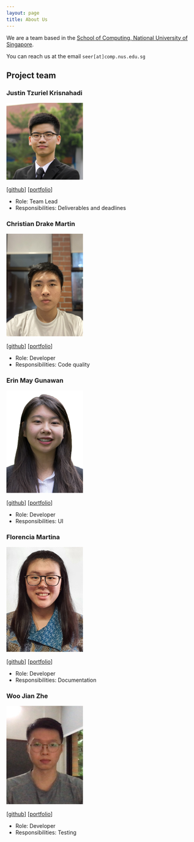 ```yaml
---
layout: page
title: About Us
---
```


We are a team based in the [School of Computing, National University of Singapore](http://www.comp.nus.edu.sg).

You can reach us at the email `seer[at]comp.nus.edu.sg`

## Project team

### Justin Tzuriel Krisnahadi

<img src="images/justintzuriel.png" width="200px">

[[github](https://github.com/justintzuriel)]
[[portfolio](team/justintzuriel.md)]

* Role: Team Lead
* Responsibilities: Deliverables and deadlines

### Christian Drake Martin

<img src="images/drake25122000.png" width="200px">

[[github](http://github.com/drake25122000)]
[[portfolio](team/johndoe.md)]

* Role: Developer
* Responsibilities: Code quality

### Erin May Gunawan

<img src="images/erinmayg.png" width="200px">

[[github](http://github.com/erinmayg)]
[[portfolio](team/erinmayg.md)]

* Role: Developer
* Responsibilities: UI

### Florencia Martina

<img src="images/florenciamartina.png" width="200px">

[[github](http://github.com/florenciamartina)]
[[portfolio](team/johndoe.md)]

* Role: Developer
* Responsibilities: Documentation

### Woo Jian Zhe

<img src="images/jzwoo.png" width="200px">

[[github](http://github.com/jzwoo)]
[[portfolio](team/johndoe.md)]

* Role: Developer
* Responsibilities: Testing
